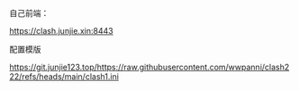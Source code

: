 自己前端：

https://clash.junjie.xin:8443

配置模版

https://git.junjie123.top/https://raw.githubusercontent.com/wwpanni/clash222/refs/heads/main/clash1.ini
